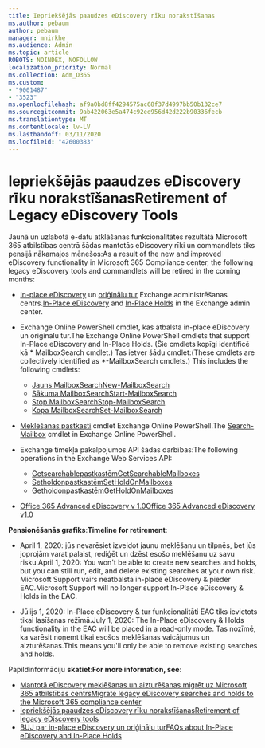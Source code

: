 ```yaml
---
title: Iepriekšējās paaudzes eDiscovery rīku norakstīšanas
ms.author: pebaum
author: pebaum
manager: mnirkhe
ms.audience: Admin
ms.topic: article
ROBOTS: NOINDEX, NOFOLLOW
localization_priority: Normal
ms.collection: Adm_O365
ms.custom:
- "9001487"
- "3523"
ms.openlocfilehash: af9a0bd8ff4294575ac68f37d4997bb50b132ce7
ms.sourcegitcommit: 9ab422063e5a474c92ed956d42d222b90336fecb
ms.translationtype: MT
ms.contentlocale: lv-LV
ms.lasthandoff: 03/11/2020
ms.locfileid: "42600383"
---
```

# <a name="retirement-of-legacy-ediscovery-tools"></a><span data-ttu-id="20f87-102">Iepriekšējās paaudzes eDiscovery rīku norakstīšanas</span><span class="sxs-lookup"><span data-stu-id="20f87-102">Retirement of Legacy eDiscovery Tools</span></span>

<span data-ttu-id="20f87-103">Jaunā un uzlabotā e-datu atklāšanas funkcionalitātes rezultātā Microsoft 365 atbilstības centrā šādas mantotās eDiscovery rīki un commandlets tiks pensijā nākamajos mēnešos:</span><span class="sxs-lookup"><span data-stu-id="20f87-103">As a result of the new and improved eDiscovery functionality in Microsoft 365 Compliance center, the following legacy eDiscovery tools and commandlets will be retired in the coming months:</span></span>

- <span data-ttu-id="20f87-104">[In-place eDiscovery](https://docs.microsoft.com/exchange/security-and-compliance/in-place-ediscovery/in-place-ediscovery) un [oriģinālu tur](https://docs.microsoft.com/exchange/security-and-compliance/create-or-remove-in-place-holds) Exchange administrēšanas centrs.</span><span class="sxs-lookup"><span data-stu-id="20f87-104">[In-Place eDiscovery](https://docs.microsoft.com/exchange/security-and-compliance/in-place-ediscovery/in-place-ediscovery) and [In-Place Holds](https://docs.microsoft.com/exchange/security-and-compliance/create-or-remove-in-place-holds) in the Exchange admin center.</span></span>

- <span data-ttu-id="20f87-105">Exchange Online PowerShell cmdlet, kas atbalsta in-place eDiscovery un oriģinālu tur.</span><span class="sxs-lookup"><span data-stu-id="20f87-105">The Exchange Online PowerShell cmdlets that support In-Place eDiscovery and In-Place Holds.</span></span> <span data-ttu-id="20f87-106">(Šie cmdlets kopīgi identificē kā \* MailboxSearch cmdlet.) Tas ietver šādu cmdlet:</span><span class="sxs-lookup"><span data-stu-id="20f87-106">(These cmdlets are collectively identified as \*-MailboxSearch cmdlets.) This includes the following cmdlets:</span></span>

    - [<span data-ttu-id="20f87-107">Jauns MailboxSearch</span><span class="sxs-lookup"><span data-stu-id="20f87-107">New-MailboxSearch</span></span>](https://docs.microsoft.com/powershell/module/exchange/policy-and-compliance-content-search/new-mailboxsearch)
    - [<span data-ttu-id="20f87-108">Sākuma MailboxSearch</span><span class="sxs-lookup"><span data-stu-id="20f87-108">Start-MailboxSearch</span></span>](https://docs.microsoft.com/powershell/module/exchange/policy-and-compliance-content-search/start-mailboxsearch)
    - [<span data-ttu-id="20f87-109">Stop MailboxSearch</span><span class="sxs-lookup"><span data-stu-id="20f87-109">Stop-MailboxSearch</span></span>](https://docs.microsoft.com/powershell/module/exchange/policy-and-compliance-content-search/stop-mailboxsearch)
    - [<span data-ttu-id="20f87-110">Kopa MailboxSearch</span><span class="sxs-lookup"><span data-stu-id="20f87-110">Set-MailboxSearch</span></span>](https://docs.microsoft.com/powershell/module/exchange/policy-and-compliance-content-search/set-mailboxsearch)

- <span data-ttu-id="20f87-111">[Meklēšanas pastkasti](https://docs.microsoft.com/powershell/module/exchange/mailboxes/search-mailbox?view=exchange-ps) cmdlet Exchange Online PowerShell.</span><span class="sxs-lookup"><span data-stu-id="20f87-111">The [Search-Mailbox](https://docs.microsoft.com/powershell/module/exchange/mailboxes/search-mailbox?view=exchange-ps) cmdlet in Exchange Online PowerShell.</span></span>
- <span data-ttu-id="20f87-112">Exchange tīmekļa pakalpojumos API šādas darbības:</span><span class="sxs-lookup"><span data-stu-id="20f87-112">The following operations in the Exchange Web Services API:</span></span>
    - [<span data-ttu-id="20f87-113">Getsearchablepastkastēm</span><span class="sxs-lookup"><span data-stu-id="20f87-113">GetSearchableMailboxes</span></span>](https://docs.microsoft.com/exchange/client-developer/web-service-reference/getsearchablemailboxes-operation)
    - [<span data-ttu-id="20f87-114">Setholdonpastkastēm</span><span class="sxs-lookup"><span data-stu-id="20f87-114">SetHoldOnMailboxes</span></span>](https://docs.microsoft.com/exchange/client-developer/web-service-reference/setholdonmailboxes-operation)
    - [<span data-ttu-id="20f87-115">Getholdonpastkastēm</span><span class="sxs-lookup"><span data-stu-id="20f87-115">GetHoldOnMailboxes</span></span>](https://docs.microsoft.com/exchange/client-developer/web-service-reference/getholdonmailboxes-operation)

- [<span data-ttu-id="20f87-116">Office 365 Advanced eDiscovery v 1.0</span><span class="sxs-lookup"><span data-stu-id="20f87-116">Office 365 Advanced eDiscovery v1.0</span></span>](https://docs.microsoft.com/microsoft-365/compliance/office-365-advanced-ediscovery)

<span data-ttu-id="20f87-117">**Pensionēšanās grafiks**:</span><span class="sxs-lookup"><span data-stu-id="20f87-117">**Timeline for retirement**:</span></span>
- <span data-ttu-id="20f87-118">April 1, 2020: jūs nevarēsiet izveidot jaunu meklēšanu un tilpnēs, bet jūs joprojām varat palaist, rediģēt un dzēst esošo meklēšanu uz savu risku.</span><span class="sxs-lookup"><span data-stu-id="20f87-118">April 1, 2020: You won't be able to create new searches and holds, but you can still run, edit, and delete existing searches at your own risk.</span></span> <span data-ttu-id="20f87-119">Microsoft Support vairs neatbalsta in-place eDiscovery & pieder EAC.</span><span class="sxs-lookup"><span data-stu-id="20f87-119">Microsoft Support will no longer support In-Place eDiscovery & Holds in the EAC.</span></span>

- <span data-ttu-id="20f87-120">Jūlijs 1, 2020: In-Place eDiscovery & tur funkcionalitāti EAC tiks ievietots tikai lasīšanas režīmā.</span><span class="sxs-lookup"><span data-stu-id="20f87-120">July 1, 2020: The In-Place eDiscovery & Holds functionality in the EAC will be placed in a read-only mode.</span></span> <span data-ttu-id="20f87-121">Tas nozīmē, ka varēsit noņemt tikai esošos meklēšanas vaicājumus un aizturēšanas.</span><span class="sxs-lookup"><span data-stu-id="20f87-121">This means you'll only be able to remove existing searches and holds.</span></span>

<span data-ttu-id="20f87-122">Papildinformāciju **skatiet**:</span><span class="sxs-lookup"><span data-stu-id="20f87-122">**For more information, see**:</span></span>

 - [<span data-ttu-id="20f87-123">Mantotā eDiscovery meklēšanas un aizturēšanas migrēt uz Microsoft 365 atbilstības centrs</span><span class="sxs-lookup"><span data-stu-id="20f87-123">Migrate legacy eDiscovery searches and holds to the Microsoft 365 compliance center</span></span>](https://docs.microsoft.com/microsoft-365/compliance/migrate-legacy-ediscovery-searches-and-holds)
 - [<span data-ttu-id="20f87-124">Iepriekšējās paaudzes eDiscovery rīku norakstīšanas</span><span class="sxs-lookup"><span data-stu-id="20f87-124">Retirement of legacy eDiscovery tools</span></span>](https://docs.microsoft.com/microsoft-365/compliance/legacy-ediscovery-retirement)
 - [<span data-ttu-id="20f87-125">BUJ par in-place eDiscovery un oriģinālu tur</span><span class="sxs-lookup"><span data-stu-id="20f87-125">FAQs about In-Place eDiscovery and In-Place Holds</span></span>](https://docs.microsoft.com/microsoft-365/compliance/legacy-ediscovery-retirement#faqs-about-in-place-ediscovery-and-in-place-holds)



